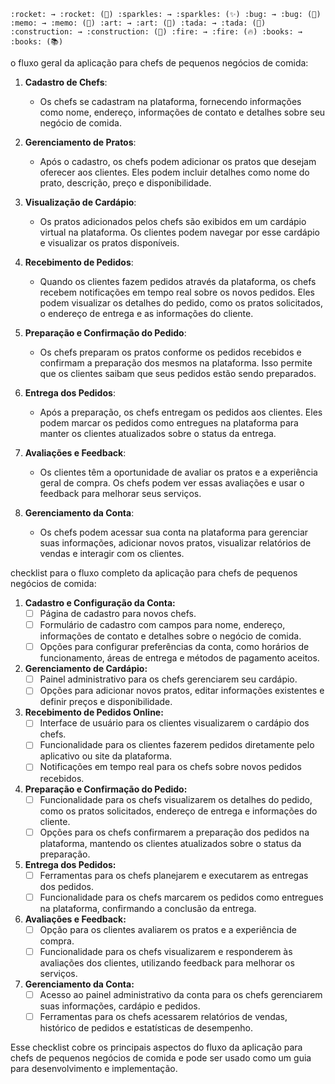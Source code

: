 `:rocket: → :rocket: (🚀)
:sparkles: → :sparkles: (✨)
:bug: → :bug: (🐛)
:memo: → :memo: (📝)
:art: → :art: (🎨)
:tada: → :tada: (🎉)
:construction: → :construction: (🚧)
:fire: → :fire: (🔥)
:books: → :books: (📚)
`

o fluxo geral da aplicação para chefs de pequenos negócios de comida:

1. **Cadastro de Chefs**:
   - Os chefs se cadastram na plataforma, fornecendo informações como nome, endereço, informações de contato e detalhes sobre seu negócio de comida.

2. **Gerenciamento de Pratos**:
   - Após o cadastro, os chefs podem adicionar os pratos que desejam oferecer aos clientes. Eles podem incluir detalhes como nome do prato, descrição, preço e disponibilidade.

3. **Visualização de Cardápio**:
   - Os pratos adicionados pelos chefs são exibidos em um cardápio virtual na plataforma. Os clientes podem navegar por esse cardápio e visualizar os pratos disponíveis.

4. **Recebimento de Pedidos**:
   - Quando os clientes fazem pedidos através da plataforma, os chefs recebem notificações em tempo real sobre os novos pedidos. Eles podem visualizar os detalhes do pedido, como os pratos solicitados, o endereço de entrega e as informações do cliente.

5. **Preparação e Confirmação do Pedido**:
   - Os chefs preparam os pratos conforme os pedidos recebidos e confirmam a preparação dos mesmos na plataforma. Isso permite que os clientes saibam que seus pedidos estão sendo preparados.

6. **Entrega dos Pedidos**:
   - Após a preparação, os chefs entregam os pedidos aos clientes. Eles podem marcar os pedidos como entregues na plataforma para manter os clientes atualizados sobre o status da entrega.

7. **Avaliações e Feedback**:
   - Os clientes têm a oportunidade de avaliar os pratos e a experiência geral de compra. Os chefs podem ver essas avaliações e usar o feedback para melhorar seus serviços.

8. **Gerenciamento da Conta**:
   - Os chefs podem acessar sua conta na plataforma para gerenciar suas informações, adicionar novos pratos, visualizar relatórios de vendas e interagir com os clientes.


 checklist para o fluxo completo da aplicação para chefs de pequenos negócios de comida:

1. **Cadastro e Configuração da Conta:**
   - [ ] Página de cadastro para novos chefs.
   - [ ] Formulário de cadastro com campos para nome, endereço, informações de contato e detalhes sobre o negócio de comida.
   - [ ] Opções para configurar preferências da conta, como horários de funcionamento, áreas de entrega e métodos de pagamento aceitos.

2. **Gerenciamento de Cardápio:**
   - [ ] Painel administrativo para os chefs gerenciarem seu cardápio.
   - [ ] Opções para adicionar novos pratos, editar informações existentes e definir preços e disponibilidade.

3. **Recebimento de Pedidos Online:**
   - [ ] Interface de usuário para os clientes visualizarem o cardápio dos chefs.
   - [ ] Funcionalidade para os clientes fazerem pedidos diretamente pelo aplicativo ou site da plataforma.
   - [ ] Notificações em tempo real para os chefs sobre novos pedidos recebidos.

4. **Preparação e Confirmação do Pedido:**
   - [ ] Funcionalidade para os chefs visualizarem os detalhes do pedido, como os pratos solicitados, endereço de entrega e informações do cliente.
   - [ ] Opções para os chefs confirmarem a preparação dos pedidos na plataforma, mantendo os clientes atualizados sobre o status da preparação.

5. **Entrega dos Pedidos:**
   - [ ] Ferramentas para os chefs planejarem e executarem as entregas dos pedidos.
   - [ ] Funcionalidade para os chefs marcarem os pedidos como entregues na plataforma, confirmando a conclusão da entrega.

6. **Avaliações e Feedback:**
   - [ ] Opção para os clientes avaliarem os pratos e a experiência de compra.
   - [ ] Funcionalidade para os chefs visualizarem e responderem às avaliações dos clientes, utilizando feedback para melhorar os serviços.

7. **Gerenciamento da Conta:**
   - [ ] Acesso ao painel administrativo da conta para os chefs gerenciarem suas informações, cardápio e pedidos.
   - [ ] Ferramentas para os chefs acessarem relatórios de vendas, histórico de pedidos e estatísticas de desempenho.

Esse checklist cobre os principais aspectos do fluxo da aplicação para chefs de pequenos negócios de comida e pode ser usado como um guia para desenvolvimento e implementação.